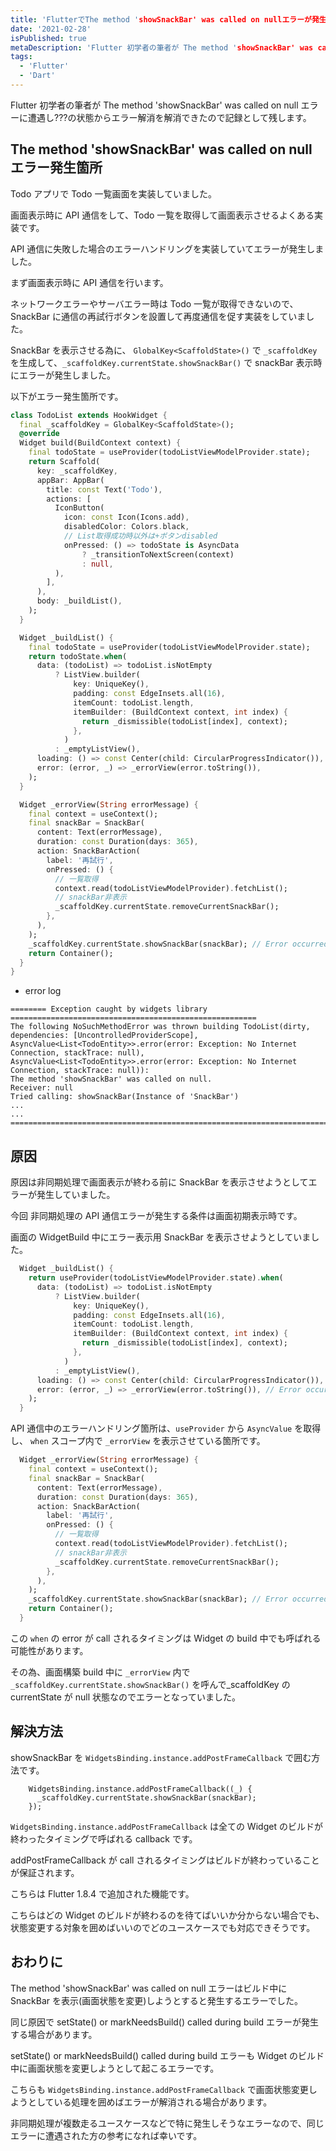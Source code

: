 ```yaml
---
title: 'FlutterでThe method 'showSnackBar' was called on nullエラーが発生した場合のトラブルシューティング'
date: '2021-02-28'
isPublished: true
metaDescription: 'Flutter 初学者の筆者が The method 'showSnackBar' was called on null エラーに遭遇し???の状態からエラー解消を解消できたので記録として残します。The method 'showSnackBar' was called on null エラーはビルド中に SnackBar を表示(画面状態を変更)しようとすると発生するエラーでした。'
tags:
  - 'Flutter'
  - 'Dart'
---
```


Flutter 初学者の筆者が The method 'showSnackBar' was called on null エラーに遭遇し???の状態からエラー解消を解消できたので記録として残します。

## The method 'showSnackBar' was called on null エラー発生箇所

Todo アプリで Todo 一覧画面を実装していました。

画面表示時に API 通信をして、Todo 一覧を取得して画面表示させるよくある実装です。

API 通信に失敗した場合のエラーハンドリングを実装していてエラーが発生しました。

まず画面表示時に API 通信を行います。

ネットワークエラーやサーバエラー時は Todo 一覧が取得できないので、SnackBar に通信の再試行ボタンを設置して再度通信を促す実装をしていました。

SnackBar を表示させる為に、 `GlobalKey<ScaffoldState>()` で `_scaffoldKey` を生成して、`_scaffoldKey.currentState.showSnackBar()` で snackBar 表示時にエラーが発生しました。

以下がエラー発生箇所です。

```dart
class TodoList extends HookWidget {
  final _scaffoldKey = GlobalKey<ScaffoldState>();
  @override
  Widget build(BuildContext context) {
    final todoState = useProvider(todoListViewModelProvider.state);
    return Scaffold(
      key: _scaffoldKey,
      appBar: AppBar(
        title: const Text('Todo'),
        actions: [
          IconButton(
            icon: const Icon(Icons.add),
            disabledColor: Colors.black,
            // List取得成功時以外は+ボタンdisabled
            onPressed: () => todoState is AsyncData
                ? _transitionToNextScreen(context)
                : null,
          ),
        ],
      ),
      body: _buildList(),
    );
  }

  Widget _buildList() {
    final todoState = useProvider(todoListViewModelProvider.state);
    return todoState.when(
      data: (todoList) => todoList.isNotEmpty
          ? ListView.builder(
              key: UniqueKey(),
              padding: const EdgeInsets.all(16),
              itemCount: todoList.length,
              itemBuilder: (BuildContext context, int index) {
                return _dismissible(todoList[index], context);
              },
            )
          : _emptyListView(),
      loading: () => const Center(child: CircularProgressIndicator()),
      error: (error, _) => _errorView(error.toString()),
    );
  }

  Widget _errorView(String errorMessage) {
    final context = useContext();
    final snackBar = SnackBar(
      content: Text(errorMessage),
      duration: const Duration(days: 365),
      action: SnackBarAction(
        label: '再試行',
        onPressed: () {
          // 一覧取得
          context.read(todoListViewModelProvider).fetchList();
          // snackBar非表示
          _scaffoldKey.currentState.removeCurrentSnackBar();
        },
      ),
    );
    _scaffoldKey.currentState.showSnackBar(snackBar); // Error occurred!!!
    return Container();
  }
}
```

- error log

```
======== Exception caught by widgets library =======================================================
The following NoSuchMethodError was thrown building TodoList(dirty, dependencies: [UncontrolledProviderScope], AsyncValue<List<TodoEntity>>.error(error: Exception: No Internet Connection, stackTrace: null), AsyncValue<List<TodoEntity>>.error(error: Exception: No Internet Connection, stackTrace: null)):
The method 'showSnackBar' was called on null.
Receiver: null
Tried calling: showSnackBar(Instance of 'SnackBar')
...
...
====================================================================================================
```

## 原因

原因は非同期処理で画面表示が終わる前に SnackBar を表示させようとしてエラーが発生していました。

今回 非同期処理の API 通信エラーが発生する条件は画面初期表示時です。

画面の WidgetBuild 中にエラー表示用 SnackBar を表示させようとしていました。

```dart
  Widget _buildList() {
    return useProvider(todoListViewModelProvider.state).when(
      data: (todoList) => todoList.isNotEmpty
          ? ListView.builder(
              key: UniqueKey(),
              padding: const EdgeInsets.all(16),
              itemCount: todoList.length,
              itemBuilder: (BuildContext context, int index) {
                return _dismissible(todoList[index], context);
              },
            )
          : _emptyListView(),
      loading: () => const Center(child: CircularProgressIndicator()),
      error: (error, _) => _errorView(error.toString()), // Error occurred!!!
    );
  }
```

API 通信中のエラーハンドリング箇所は、`useProvider` から `AsyncValue` を取得し、 `when` スコープ内で `_errorView` を表示させている箇所です。

```dart
  Widget _errorView(String errorMessage) {
    final context = useContext();
    final snackBar = SnackBar(
      content: Text(errorMessage),
      duration: const Duration(days: 365),
      action: SnackBarAction(
        label: '再試行',
        onPressed: () {
          // 一覧取得
          context.read(todoListViewModelProvider).fetchList();
          // snackBar非表示
          _scaffoldKey.currentState.removeCurrentSnackBar();
        },
      ),
    );
    _scaffoldKey.currentState.showSnackBar(snackBar); // Error occurred!!!
    return Container();
  }
```

この `when` の error が call されるタイミングは Widget の build 中でも呼ばれる可能性があります。

その為、画面構築 build 中に `_errorView` 内で `_scaffoldKey.currentState.showSnackBar()` を呼んで\_scaffoldKey の currentState が null 状態なのでエラーとなっていました。

## 解決方法

showSnackBar を `WidgetsBinding.instance.addPostFrameCallback` で囲む方法です。

```
    WidgetsBinding.instance.addPostFrameCallback((_) {
      _scaffoldKey.currentState.showSnackBar(snackBar);
    });
```

`WidgetsBinding.instance.addPostFrameCallback` は全ての Widget のビルドが終わったタイミングで呼ばれる callback です。

addPostFrameCallback が call されるタイミングはビルドが終わっていることが保証されます。

こちらは Flutter 1.8.4 で追加された機能です。

こちらはどの Widget のビルドが終わるのを待てばいいか分からない場合でも、状態変更する対象を囲めばいいのでどのユースケースでも対応できそうです。

## おわりに

The method 'showSnackBar' was called on null エラーはビルド中に SnackBar を表示(画面状態を変更)しようとすると発生するエラーでした。

同じ原因で setState() or markNeedsBuild() called during build エラーが発生する場合があります。

setState() or markNeedsBuild() called during build エラーも Widget のビルド中に画面状態を変更しようとして起こるエラーです。

こちらも `WidgetsBinding.instance.addPostFrameCallback` で画面状態変更しようとしている処理を囲めばエラーが解消される場合があります。

非同期処理が複数走るユースケースなどで特に発生しそうなエラーなので、同じエラーに遭遇された方の参考になれば幸いです。
